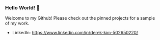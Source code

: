### Hello World! 👋

Welcome to my Github! Please check out the pinned projects for a sample of my work.

- LinkedIn: https://www.linkedin.com/in/derek-kim-502650220/
<!--
**derekdkim/derekdkim** is a ✨ _special_ ✨ repository because its `README.md` (this file) appears on your GitHub profile.

Here are some ideas to get you started:

- 🔭 I’m currently working on ...
- 🌱 I’m currently learning ...
- 👯 I’m looking to collaborate on ...
- 🤔 I’m looking for help with ...
- 💬 Ask me about ...
- 📫 How to reach me: ...
- 😄 Pronouns: ...
- ⚡ Fun fact: ...
-->

